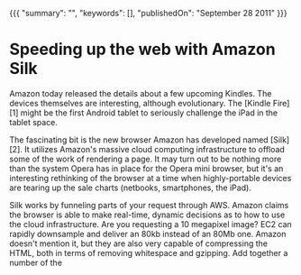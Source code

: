 {{{
    "summary": "",
    "keywords": [],
    "publishedOn": "September 28 2011"
}}}


# Speeding up the web with Amazon Silk

Amazon today released the details about a few upcoming Kindles. The devices themselves are interesting, although evolutionary. The [Kindle Fire][1] might be the first Android tablet to seriously challenge the iPad in the tablet space.

The fascinating bit is the new browser Amazon has developed named [Silk][2]. It utilizes Amazon's massive cloud computing infrastructure to offload some of the work of rendering a page. It may turn out to be nothing more than the system Opera has in place for the Opera mini browser, but it's an interesting rethinking of the browser at a time when highly-portable devices are tearing up the sale charts (netbooks, smartphones, the iPad).

Silk works by funneling parts of your request through AWS. Amazon claims the browser is able to make real-time, dynamic decisions as to how to use the cloud infrastructure. Are you requesting a 10 megapixel image? EC2 can rapidly downsample and deliver an 80kb instead of an 80Mb one. Amazon doesn't mention it, but they are also very capable of compressing the HTML, both in terms of removing whitespace and gzipping. Add together a number of the